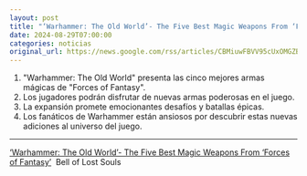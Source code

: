 ```yaml
---
layout: post
title: "‘Warhammer: The Old World’- The Five Best Magic Weapons From ‘Forces of Fantasy’ - Bell of Lost Souls"
date: 2024-08-29T07:00:00
categories: noticias
original_url: https://news.google.com/rss/articles/CBMiuwFBVV95cUxOMGZBajUzYXNxSnZCRzlWRlcwenluMFEwM0x6bGctYVpuc1lnZ3hyb0lheTJ4dkNPNGlIWXpfb2wwZE1xdk5nU19OYzExVmtFYTZQMVdsU1Z6bFZnR0xvbGlQaTFkdzJ1TXdZSEQ1ZVNvRGZjcE5YWHcxemt3UmVsX2d2eHluXy1uWmhHX3V5eUl6MkVMLXJYSGRhX21pa3g1V1pzTzdENVlvaV96TnpJRm82ajNxbnhLVWZR?oc=5
---
```



1. "Warhammer: The Old World" presenta las cinco mejores armas mágicas de "Forces of Fantasy".
2. Los jugadores podrán disfrutar de nuevas armas poderosas en el juego.
3. La expansión promete emocionantes desafíos y batallas épicas.
4. Los fanáticos de Warhammer están ansiosos por descubrir estas nuevas adiciones al universo del juego.


---


[‘Warhammer: The Old World’- The Five Best Magic Weapons From ‘Forces of Fantasy’](https://news.google.com/rss/articles/CBMiuwFBVV95cUxOMGZBajUzYXNxSnZCRzlWRlcwenluMFEwM0x6bGctYVpuc1lnZ3hyb0lheTJ4dkNPNGlIWXpfb2wwZE1xdk5nU19OYzExVmtFYTZQMVdsU1Z6bFZnR0xvbGlQaTFkdzJ1TXdZSEQ1ZVNvRGZjcE5YWHcxemt3UmVsX2d2eHluXy1uWmhHX3V5eUl6MkVMLXJYSGRhX21pa3g1V1pzTzdENVlvaV96TnpJRm82ajNxbnhLVWZR?oc=5)  Bell of Lost Souls